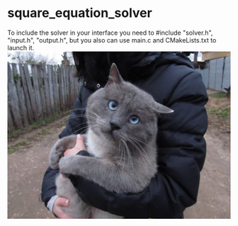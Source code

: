 # square_equation_solver
To include the solver in your interface you need to #include "solver.h", "input.h", "output.h", but you also can use main.c and CMakeLists.txt to launch it.
![](./cat.jpg)
